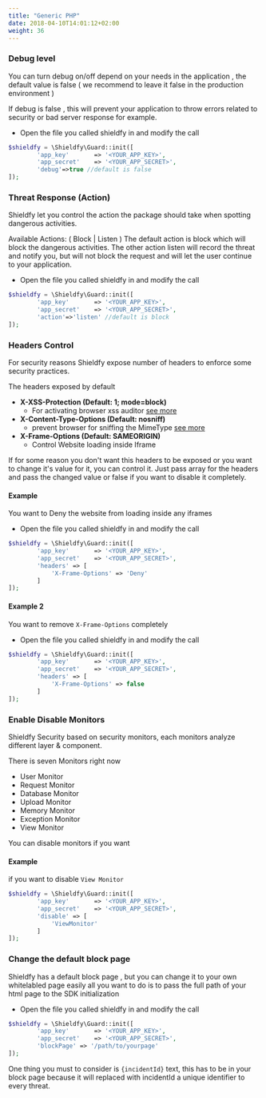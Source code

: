 ```yaml
---
title: "Generic PHP"
date: 2018-04-10T14:01:12+02:00
weight: 36
---
```



### Debug level

You can turn debug on/off depend on your needs in the application , the default value is false ( we recommend to leave it false in the production environment )

If debug is false , this will prevent your application to throw errors related to security or bad server response for example.

- Open the file you called shieldfy in and modify the call

```php
$shieldfy = \Shieldfy\Guard::init([
        'app_key'       => '<YOUR_APP_KEY>',
        'app_secret'    => '<YOUR_APP_SECRET>',
        'debug'=>true //default is false
]);
```

### Threat Response (Action)

Shieldfy let you control the action the package should take when spotting dangerous activities.

Available Actions: ( Block | Listen ) The default action is block which will block the dangerous activities. The other action listen will record the threat and notify you, but will not block the request and will let the user continue to your application.

- Open the file you called shieldfy in and modify the call

```php
$shieldfy = \Shieldfy\Guard::init([
        'app_key'       => '<YOUR_APP_KEY>',
        'app_secret'    => '<YOUR_APP_SECRET>',
        'action'=>'listen' //default is block
]);
```



### Headers Control

For security reasons Shieldfy expose number of headers to enforce some security practices.

The headers exposed by default

- **X-XSS-Protection (Default: 1; mode=block)**
    - For activating browser xss auditor [see more](https://developer.mozilla.org/en-US/docs/Web/HTTP/Headers/X-XSS-Protection)
- **X-Content-Type-Options (Default: nosniff)**
    - prevent browser for sniffing the MimeType [see more](https://developer.mozilla.org/en-US/docs/Web/HTTP/Headers/X-Content-Type-Options)
- **X-Frame-Options (Default: SAMEORIGIN)**
    - Control Website loading inside Iframe

If for some reason you don't want this headers to be exposed or you want to change it's value for it, you can control it. Just pass array for the headers and pass the changed value or false if you want to disable it completely.

#### Example

You want to Deny the website from loading inside any iframes

- Open the file you called shieldfy in and modify the call

```php
$shieldfy = \Shieldfy\Guard::init([
        'app_key'       => '<YOUR_APP_KEY>',
        'app_secret'    => '<YOUR_APP_SECRET>',
        'headers' => [
		    'X-Frame-Options' => 'Deny'
		]
]);
```

#### Example 2

You want to remove `X-Frame-Options` completely

- Open the file you called shieldfy in and modify the call

```php
$shieldfy = \Shieldfy\Guard::init([
        'app_key'       => '<YOUR_APP_KEY>',
        'app_secret'    => '<YOUR_APP_SECRET>',
        'headers' => [
		    'X-Frame-Options' => false
		]
]);
```


### Enable Disable Monitors

Shieldfy Security based on security monitors, each monitors analyze different layer & component.

There is seven Monitors right now

- User Monitor
- Request Monitor
- Database Monitor
- Upload Monitor
- Memory Monitor
- Exception Monitor
- View Monitor

You can disable monitors if you want

#### Example

if you want to disable `View Monitor`

```php
$shieldfy = \Shieldfy\Guard::init([
        'app_key'       => '<YOUR_APP_KEY>',
        'app_secret'    => '<YOUR_APP_SECRET>',
        'disable' => [
		    'ViewMonitor'
		]
]);
```


### Change the default block page

Shieldfy has a default block page , but you can change it to your own whitelabled page easily
all you want to do is to pass the full path of your html page to the SDK initialization

- Open the file you called shieldfy in and modify the call

```php
$shieldfy = \Shieldfy\Guard::init([
        'app_key'       => '<YOUR_APP_KEY>',
        'app_secret'    => '<YOUR_APP_SECRET>',
        'blockPage' => '/path/to/yourpage'
]);
```

One thing you must to consider is `{incidentId}` text, this has to be in your block page because it will replaced with incidentId a unique identifier to every threat.
